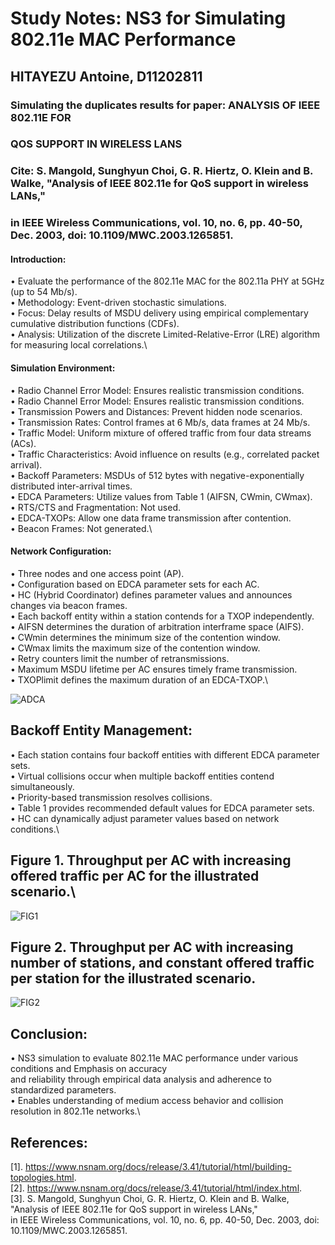 # Study Notes: NS3 for Simulating 802.11e MAC Performance
## HITAYEZU Antoine, D11202811

### Simulating the duplicates results for paper: ANALYSIS OF IEEE 802.11E FOR
### QOS SUPPORT IN WIRELESS LANS
### Cite: S. Mangold, Sunghyun Choi, G. R. Hiertz, O. Klein and B. Walke, "Analysis of IEEE 802.11e for QoS support in wireless LANs," 
### in IEEE Wireless Communications, vol. 10, no. 6, pp. 40-50, Dec. 2003, doi: 10.1109/MWC.2003.1265851.

#### Introduction:
•	Evaluate the performance of the 802.11e MAC for the 802.11a PHY at 5GHz (up to 54 Mb/s).\
•	Methodology: Event-driven stochastic simulations.\
•	Focus: Delay results of MSDU delivery using empirical complementary cumulative distribution functions (CDFs).\
•	Analysis: Utilization of the discrete Limited-Relative-Error (LRE) algorithm for measuring local correlations.\
#### Simulation Environment:
•	Radio Channel Error Model: Ensures realistic transmission conditions.\
•	Radio Channel Error Model: Ensures realistic transmission conditions.\
•	Transmission Powers and Distances: Prevent hidden node scenarios.\
•	Transmission Rates: Control frames at 6 Mb/s, data frames at 24 Mb/s.\
•	Traffic Model: Uniform mixture of offered traffic from four data streams (ACs).\
•	Traffic Characteristics: Avoid influence on results (e.g., correlated packet arrival).\
•	Backoff Parameters: MSDUs of 512 bytes with negative-exponentially distributed inter-arrival times.\
•	EDCA Parameters: Utilize values from Table 1 (AIFSN, CWmin, CWmax).\
•	RTS/CTS and Fragmentation: Not used.\
•	EDCA-TXOPs: Allow one data frame transmission after contention.\
•	Beacon Frames: Not generated.\
#### Network Configuration:
•	Three nodes and one access point (AP).\
•	Configuration based on EDCA parameter sets for each AC.\
•	HC (Hybrid Coordinator) defines parameter values and announces changes via beacon frames.\
•	Each backoff entity within a station contends for a TXOP independently.\
•	AIFSN determines the duration of arbitration interframe space (AIFS).\
•	CWmin determines the minimum size of the contention window.\
•	CWmax limits the maximum size of the contention window.\
•	Retry counters limit the number of retransmissions.\
•	Maximum MSDU lifetime per AC ensures timely frame transmission.\
•	TXOPlimit defines the maximum duration of an EDCA-TXOP.\

![ADCA](https://github.com/bmw-ece-ntust/multimedia-wireless-network/assets/161825233/83ec3142-0341-4dbe-afe3-2e08e0efac57)




## Backoff Entity Management:
•	Each station contains four backoff entities with different EDCA parameter sets.\
•	Virtual collisions occur when multiple backoff entities contend simultaneously.\
•	Priority-based transmission resolves collisions.\
•	Table 1 provides recommended default values for EDCA parameter sets.\
•	HC can dynamically adjust parameter values based on network conditions.\
## Figure 1. Throughput per AC with increasing offered traffic per AC for the illustrated scenario.\

![FIG1](https://github.com/bmw-ece-ntust/multimedia-wireless-network/assets/161825233/51d93600-933b-4e07-9c35-ed76a265885f)




## Figure 2. Throughput per AC with increasing number of stations, and constant offered traffic per station for the illustrated scenario.

                          

![FIG2](https://github.com/bmw-ece-ntust/multimedia-wireless-network/assets/161825233/d82467bd-b401-45d2-adf5-8e2974418d1e)



## Conclusion: 
•	NS3 simulation to evaluate 802.11e MAC performance under various conditions and Emphasis on accuracy \
and reliability through empirical data analysis and adherence to standardized parameters.\
•	Enables understanding of medium access behavior and collision resolution in 802.11e networks.\
## References:
[1]. https://www.nsnam.org/docs/release/3.41/tutorial/html/building-topologies.html. \
[2]. https://www.nsnam.org/docs/release/3.41/tutorial/html/index.html. \
[3]. S. Mangold, Sunghyun Choi, G. R. Hiertz, O. Klein and B. Walke, "Analysis of IEEE 802.11e for QoS support in wireless LANs,"\
in IEEE Wireless Communications, vol. 10, no. 6, pp. 40-50, Dec. 2003, doi: 10.1109/MWC.2003.1265851.
